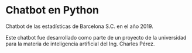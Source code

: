 # Chatbot en Python

Chatbot de las estadísticas de Barcelona S.C. en el año 2019.

Este chatbot fue desarrollado como parte de un proyecto de la universidad para la materia de inteligencia artificial del Ing. Charles Pérez.

